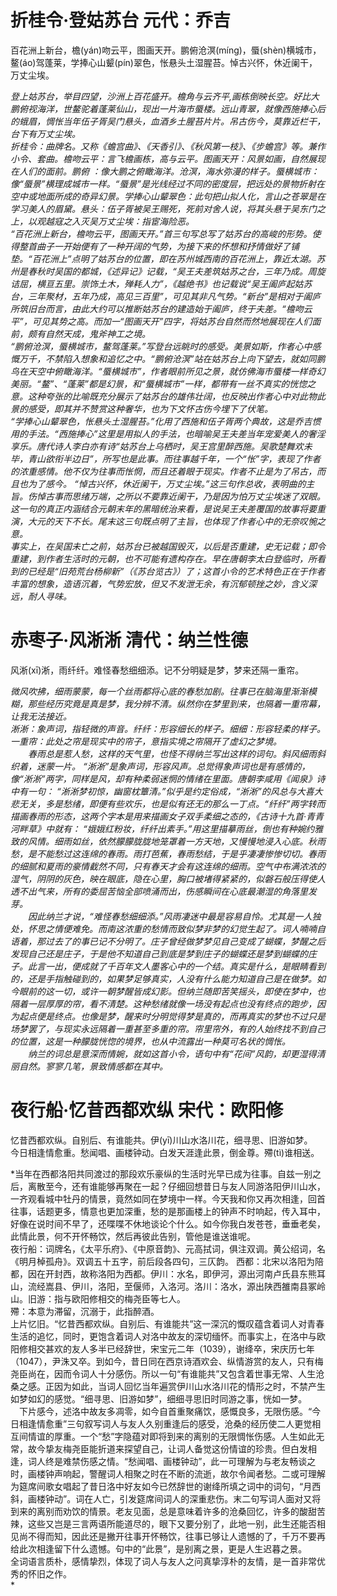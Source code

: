 # 折桂令·登姑苏台 元代：乔吉
百花洲上新台，檐(yán)吻云平，图画天开。鹏俯沧溟(míng)，蜃(shèn)横城市，鳌(áo)驾蓬莱，学捧心山颦(pín)翠色，怅悬头土湿腥苔。悼古兴怀，休近阑干，万丈尘埃。 

*登上姑苏台，举目四望，沙洲上百花盛开。檐角与云齐平,画栋倒映长空。好比大鹏俯视海洋，世鳌驼着蓬莱仙山，现出一片海市蜃楼。远山青翠，就像西施捧心后的蛾眉，惆怅当年伍子胥吴门悬头，血酒乡土腥苔片片。吊古伤今，莫靠近栏干，台下有万丈尘埃。  
折桂令：曲牌名。又称《蟾宫曲》、《天香引》、《秋风第一枝》、《步蟾宫》等。兼作小令、套曲。檐吻云平：言飞檐画栋，高与云平。图画天开：风景如画，自然展现在人们的面前。鹏俯 ：像大鹏之俯瞰海洋。沧溟，海水弥漫的样子。蜃横城市：像“蜃景”横理成城市一样。“蜃景”是光线经过不同的密度层，把远处的景物折射在空中或地面所成的奇异幻景。学捧心山颦翠色：此句把山拟人化，言山之苍翠是在学习美人的眉黛。悬头：伍子胥被吴王赐死，死前对舍人说，将其头悬于吴东门之上，以观越寇之入灭吴万丈尘埃：指宦海险恶。  
“百花洲上新台，檐吻云平，图画天开。”首三句写总写了姑苏台的高峻的形势。使得整首曲子一开始便有了一种开阔的气势，为接下来的怀想和抒情做好了铺垫。“百花洲上”点明了姑苏台的位置，即在苏州城西南的百花洲上，靠近太湖。苏州是春秋时吴国的都城，《述异记》记载，“吴王夫差筑姑苏之台，三年乃成。周旋诘屈，横亘五里。崇饰土木，殚耗人力”，《越绝书》也记载说“吴王阖庐起姑苏台，三年聚材，五年乃成，高见三百里”，可见其非凡气势。“新台”是相对于阖庐所筑旧台而言，由此大约可以推断姑苏台的建造始于阖庐，终于夫差。“檐吻云平”，可见其势之高。而加一“图画天开”四字，将姑苏台自然而然地展现在人们面前，颇有自然天成，鬼斧神工之境。  
“鹏俯沧溟，蜃横城市，鳌驾蓬莱。”写登台远眺时的感受。美景如斯，作者心中感慨万千，不禁陷入想象和追忆之中。“鹏俯沧溟”站在姑苏台上向下望去，就如同鹏鸟在天空中俯瞰海洋。“蜃横城市”，作者眼前所见之景，就仿佛海市蜃楼一样奇幻美丽。“鳌”、“蓬莱”都是幻景，和“蜃横城市”一样，都带有一丝不真实的恍惚之意。这种夸张的比喻既充分展示了姑苏台的雄伟壮阔，也反映出作者心中对此物此景的感受，即其并不赞赏这种奢华，也为下文怀古伤今埋下了伏笔。  
“学捧心山颦翠色，怅悬头土湿腥苔。”化用了西施和伍子胥两个典故，这是乔吉惯用的手法。“西施捧心”这里是用拟人的手法，也暗喻吴王夫差当年宠爱美人的奢淫享乐。唐代诗人李白亦有诗“姑苏台上乌栖时，吴王宫里醉西施。吴歌楚舞欢未毕，青山欲衔半边日”，所写也是此事。而往事越千年，一个“怅”字，表现了作者的浓重感情。他不仅为往事而怅惘，而且还着眼于现实。作者不止是为了吊古，而且也为了感今。
“悼古兴怀，休近阑干，万丈尘埃。”这三句作总收，表明曲的主旨。伤悼古事而思绪万端，之所以不要靠近阑干，乃是因为怕万丈尘埃迷了双眼。这一句的真正内涵结合元朝末年的黑暗统治来看，是说吴王夫差覆国的故事将要重演，大元的天下不长。尾末这三句既点明了主旨，也体现了作者心中的无奈叹惋之意。  
事实上，在吴国未亡之前，姑苏台已被越国毁灭，以后是否重建，史无记载；即令重建，到作者生活时的元朝，也不可能有遗构存在。早在唐朝李太白登临时，所看到的已经是“旧苑荒台杨柳新”（《苏台览古》）了；这首小令的艺术特色正在于作者丰富的想象，造语沉着，气势宏放，但又不发泄无余，有沉郁顿挫之妙，含义深远，耐人寻味。*  

# 赤枣子·风淅淅 清代：纳兰性德
风淅(xī)淅，雨纤纤。难怪春愁细细添。记不分明疑是梦，梦来还隔一重帘。 

*微风吹拂，细雨蒙蒙，每一个丝雨都将心底的春愁加剧。往事已在脑海里渐渐模糊，那些经历究竟是真是梦，我分辨不清。纵然你在梦里到来，也隔着一重帘幕，让我无法接近。  
淅淅：象声词，指轻微的声音。纤纤：形容细长的样子。细细：形容轻柔的样子。一重帘：此处之帘是现实中的帘子，意指实境之帘隔开了虚幻之梦境。  
　　春雨总是惹人愁，这样的天气里，也怪不得纳兰写出这样的词句。斜风细雨斜织着，迷蒙一片。 “淅淅”是象声词，形容风声。总觉得象声词也是有感情的，像“淅淅”两字，同样是风，却有种柔弱迷惘的情绪在里面。唐朝李咸用《闻泉》诗中有一句： “淅淅梦初惊，幽窗枕簟清。”似乎是约定俗成，“淅淅”的风总与大喜大悲无关，多是愁绪，即便有些欢乐，也是似有还无的那么一丁点。“纤纤”两字转而描画春雨的形态，这两个字本是用来描画女子双手柔细之态的，《古诗十九首·青青河畔草》中就有： “娥娥红粉妆，纤纤出素手。”用这里描摹雨丝，倒也有种婉约雅致的风情。细雨如丝，依然朦朦胧胧地笼罩着一方天地，又慢慢地浸入心底。秋雨愁，是不能愁过这连绵的春雨。雨打芭蕉，春雨愁结，于是乎凄凄惨惨切切。春雨的细腻和夏雨的豪情截然不同，只有春天才会有这连绵的细雨。空气中布满浓浓的湿气，阴阴的灰色，映在眼底，隐在心里，胸口被堵得紧紧的，似磐石般压得使人透不出气来，所有的委屈苦恼全部喷涌而出，伤感瞬间在心底最潮湿的角落里发芽。  
　　因此纳兰才说，“难怪春愁细细添。”风雨凄迷中最是容易自怜。尤其是一人独处，怀思之情便难免。而南这浓重的愁情而致似梦非梦的幻觉生起了。词人喃喃自语着，那过去了的事已记不分明了。庄子曾经做梦梦见自己变成了蝴蝶，梦醒之后发现自己还是庄子，于是他不知道自己到底是梦到庄子的蝴蝶还是梦到蝴蝶的庄子。此言一出，便成就了千百年文人墨客心中的一个结。真实是什么，是眼睛看到的，还是手指触碰到的，如果梦足够真实，人没有什么能力知道自己是在做梦。如今眼前的这一切，或许一朝梦醒皆成幻影。但纳兰随即苦笑摇头，即使在梦中，也隔着一层厚厚的帘，看不清楚。这种愁绪就像一场没有起点也没有终点的跑步，因为起点便是终点。也像是梦，醒来时分明觉得梦是真的，而再真实的梦也不过只是场梦罢了，与现实永远隔着一重甚至多重的帘。帘里帘外，有的人始终找不到自己的位置，这是一种朦胧恍惚的境界，也从中流露出一种莫可名状的惆怅。    
　　纳兰的词总是意深而情婉，就如这首小令，语句中有“花间”风韵，却更湿得清丽自然。寥寥几笔，景致情感都在其中。*   
  
# 夜行船·忆昔西都欢纵 宋代：欧阳修
忆昔西都欢纵。自别后、有谁能共。伊(yī)川山水洛川花，细寻思、旧游如梦。  
今日相逢情愈重。愁闻唱、画楼钟动。白发天涯逢此景，倒金尊。殢(tì)谁相送。  

*当年在西都洛阳共同渡过的那段欢乐豪纵的生活时光早已成为往事。自兹一别之后，离散至今，还有谁能够再聚在一起？仔细回想昔日与友人同游洛阳伊川山水，一齐观看城中牡丹的情景，竟然如同在梦境中一样。今天我和你又再次相逢，回首往事，话题更多，情意也更加深重，愁的是那画楼上的钟声不时响起，传入耳中，好像在说时间不早了，还喋喋不休地谈论个什么。如今你我白发苍苍，垂垂老矣，此情此景，何不开怀畅饮，然后再彼此告别，管他是谁送谁呢。  
夜行船：词牌名，《太平乐府》、《中原音韵》、元高拭词，俱注双调。黄公绍词，名《明月棹孤舟》。双调五十五字，前后段各四句，三仄韵。 西都：北宋以洛阳为陪都，因在开封西，故称洛阳为西都。伊川：水名，即伊河，源出河南卢氏县东熊耳山，流经嵩县、伊川，洛阳，至偃师，入洛河。洛川：洛水，源出陕西雒南县冢岭山。旧游：指与欧阳修相交的梅尧臣等七人。   
殢：本意为滞留，沉溺于，此指醉酒。  
  上片忆旧。“忆昔西都欢纵。自别后、有谁能共”这一深沉的慨叹蕴含着词人对青春生活的追忆，同时，更饱含着词人对洛中故友的深切缅怀。而事实上，在洛中与欧阳修相交甚欢的友人多半已经辞世，宋宝元二年（1039），谢绛卒，宋庆历七年（1047），尹洙又卒。到如今，昔日同在西京诗酒欢会、纵情游赏的友人，只有梅尧臣尚在，因而令词人十分感伤。所以一句“有谁能共”又包含着世事无常、人生沧桑之感。正因为如此，当词人回忆当年遍赏伊川山水洛川花的情形之时，不禁产生如梦如幻的感觉。“细寻思、旧游如梦”，细细寻思旧时同游之事，恍如一梦。  
　下片感今，述洛中故友多凋零，如今自首重聚痛饮，感慨良多，无限伤感。“今日相逢情愈重”三句叙写词人与友人久别重逢后的感受，沧桑的经历使二人更觉相互间情谊的厚重。一个“愁”字隐蕴对即将到来的离别的无限惆怅伤感。人生如此无常，故今挚友梅尧臣能折道来探望自己，让词人备觉这份情谊的珍贵。但白发相逢，词人终是难禁伤感之情。“愁闻唱、画楼钟动”，此一可理解为与老友畅谈之时，画楼钟声响起，警醒词人相聚之时在不断的流逝，故尔令闻者愁。二或可理解为筵席间歌女唱起了昔日洛中好友如今已然辞世的谢绛所填之词中的词句，“月西斜，画楼钟动”。词在人亡，引发筵席间词人的深重悲伤。末二句写词人面对又将到来的离别而劝饮的情景。老友见面，总是意味着许多的沧桑回忆，许多的酸甜苦辣，这些又岂是三言两语所能道尽的，眼下又要分别了，此地一别，此生还能否相见尚不得而知，因此还是撇开往事开怀畅饮，往事已够让人遗憾的了，千万不要再给此次相逢留下什么遗憾。句中的“此景”，是别离之景，更是人生迟暮之景。  
  全词语言质朴，感情挚烈，体现了词人与友人之问真挚淳朴的友情，是一首非常优秀的怀旧之作。  
*  

   


